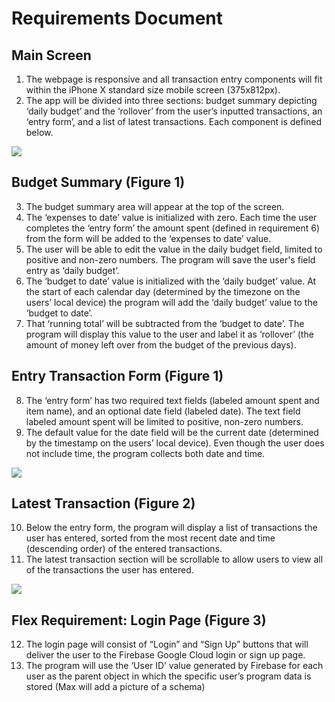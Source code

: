 # Requirements Document

## Main Screen
1. The webpage is responsive and all transaction entry components will fit within the iPhone X standard size mobile screen (375x812px).
2. The app will be divided into three sections: budget summary depicting ‘daily budget’ and the ‘rollover’  from the user’s inputted transactions, an ‘entry form’, and a list of latest transactions. Each component is defined below.

![](INFO442Team5/designImages/MAIN_2.png)

## Budget Summary (Figure 1)
3. The budget summary area will appear at the top of the screen.
4. The ‘expenses to date’ value is initialized with zero.  Each time the user completes the  ‘entry form’ the amount spent (defined in requirement 6) from the form will be added to the ‘expenses to date’ value. 
5. The user will be able to edit the value in the daily budget field, limited to positive and non-zero numbers. The program will save the user's field entry as ‘daily budget’.
6. The ‘budget to date’ value is initialized with the ‘daily budget’ value. At the start of each calendar day (determined by the timezone on the users’ local device) the program will add the ‘daily budget’ value to the ‘budget to date’.
7. That ‘running total’ will be subtracted from the ‘budget to date’. The program will display this value to the user and label it as ‘rollover’ (the amount of money left over from the budget of the previous days). 

## Entry Transaction Form (Figure 1)
8. The ‘entry form’ has two required text fields (labeled amount spent and item name), and an optional date field (labeled date). The text field labeled amount spent will be limited to positive, non-zero numbers.
9. The default value for the date field will be the current date (determined by the timestamp on the users’ local device). Even though the user does not include time, the program collects both date and time. 

![]('designImages/TRANSACTION_CARD.png')

## Latest Transaction (Figure 2)
10. Below the entry form, the program will display a list of transactions the user has entered, sorted from the most recent date and time (descending order) of the entered transactions. 
11. The latest transaction section will be scrollable to allow users to view all of the transactions the user has entered.

![]('designImages/LOGIN.png')

## Flex Requirement: Login Page (Figure 3)
12. The login page will consist of “Login” and “Sign Up” buttons that will deliver the user to the Firebase Google Cloud login or sign up page.
13. The program will use the ‘User ID’ value generated by Firebase for each user as the parent object in which the specific user’s program data is stored (Max will add a picture of a schema)



